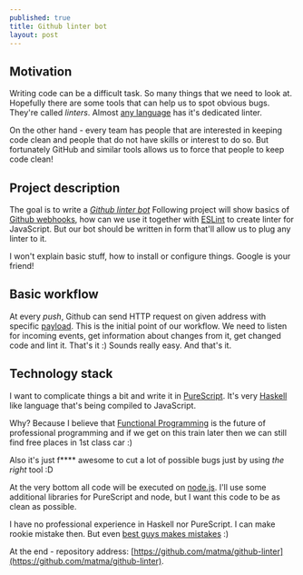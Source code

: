 ```yaml
---
published: true
title: Github linter bot
layout: post
---
```

## Motivation

Writing code can be a difficult task. So many things that we need to look at. Hopefully there are some tools that can help us to spot obvious bugs. They're called *linters*. Almost [any language](https://en.wikipedia.org/wiki/List_of_tools_for_static_code_analysis) has it's dedicated linter.

On the other hand - every team has people that are interested in keeping code clean and people that do not have skills or interest to do so. But fortunately GitHub and similar tools allows us to force that people to keep code clean!

## Project description

The goal is to write a *[Github linter bot](https://github.com/matma/github-linter)* Following project will show basics of [Github webhooks](https://developer.github.com/webhooks/), how can we use it together with [ESLint](http://eslint.org/) to create linter for JavaScript. But our bot should be written in form that'll allow us to plug any linter to it.

I won't explain basic stuff, how to install or configure things. Google is your friend!

## Basic workflow

At every *push*, Github can send HTTP request on given address with specific [payload](https://developer.github.com/v3/activity/events/types/#pushevent). This is the initial point of our workflow. We need to listen for incoming events, get information about changes from it, get changed code and lint it. That's it :) Sounds really easy. And that's it. 

## Technology stack

I want to complicate things a bit and write it in [PureScript](http://www.purescript.org/). It's very [Haskell](https://www.haskell.org/) like language that's being compiled to JavaScript.

Why? Because I believe that [Functional Programming](https://en.wikipedia.org/wiki/Functional_programming) is the future of professional programming and if we get on this train later then we can still find free places in 1st class car :) 

Also it's just f**** awesome to cut a lot of possible bugs just by using *the right* tool :D

At the very bottom all code will be executed on [node.js](https://nodejs.org/en/). I'll use some additional libraries for PureScript and node, but I want this code to be as clean as possible. 

I have no professional experience in Haskell nor PureScript. I can make rookie mistake then. But even [best guys makes mistakes](https://www.youtube.com/watch?v=DisD9ftUyCk) :)

At the end - repository address: [https://github.com/matma/github-linter](https://github.com/matma/github-linter).